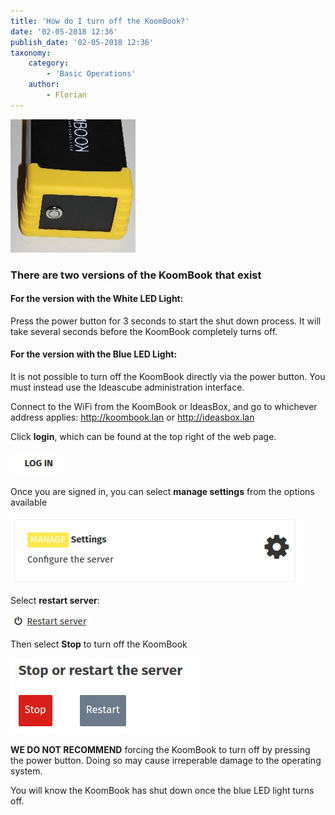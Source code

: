 ```yaml
---
title: 'How do I turn off the KoomBook?'
date: '02-05-2018 12:36'
publish_date: '02-05-2018 12:36'
taxonomy:
    category:
        - 'Basic Operations'
    author:
        - Florian
---
```


![](IMG_3447.JPG)

### There are two versions of the KoomBook that exist

#### For the version with the White LED Light:

Press the power button for 3 seconds to start the shut down process.  It will take several seconds before the KoomBook completely turns off. 

#### For the version with the Blue LED Light:
It is not possible to turn off the KoomBook directly via the power button.  You must instead use the Ideascube administration interface.

Connect to the WiFi from the KoomBook or IdeasBox, and go to whichever address applies: http://koombook.lan or http://ideasbox.lan

Click **login**, which can be found at the top right of the web page.

![](Capture%20du%202018-01-08%2018-20-26.png)

Once you are signed in, you can select **manage settings** from the options available

![](Capture%20du%202018-01-08%2018-22-03.png)

Select **restart server**: 

![](Capture%20du%202018-01-08%2018-22-56.png)

Then select **Stop** to turn off the KoomBook

![](Capture%20du%202018-01-08%2018-23-12.png)

**WE DO NOT RECOMMEND** forcing the KoomBook to turn off by pressing the power button.  Doing so may cause irreperable damage to the operating system.  

You will know the KoomBook has shut down once the blue LED light turns off.
